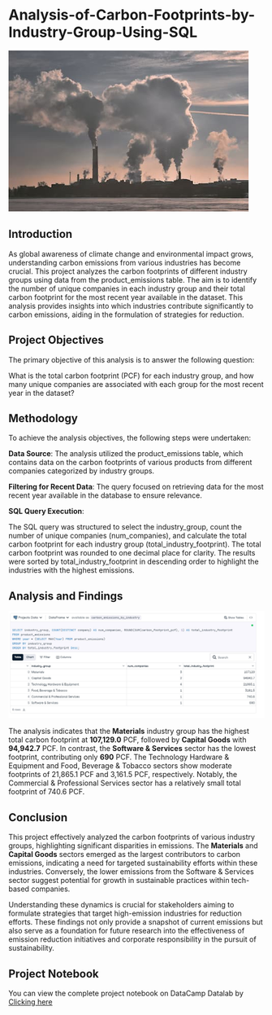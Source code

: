 # Analysis-of-Carbon-Footprints-by-Industry-Group-Using-SQL
![intro](carbon_intro.jpeg)
## Introduction
As global awareness of climate change and environmental impact grows, understanding carbon emissions from various industries has become crucial. This project analyzes the carbon footprints of different industry groups using data from the product_emissions table. The aim is to identify the number of unique companies in each industry group and their total carbon footprint for the most recent year available in the dataset. This analysis provides insights into which industries contribute significantly to carbon emissions, aiding in the formulation of strategies for reduction.

## Project Objectives
The primary objective of this analysis is to answer the following question:

What is the total carbon footprint (PCF) for each industry group, and how many unique companies are associated with each group for the most recent year in the dataset?

## Methodology
To achieve the analysis objectives, the following steps were undertaken:

**Data Source**: The analysis utilized the product_emissions table, which contains data on the carbon footprints of various products from different companies categorized by industry groups.

**Filtering for Recent Data**: The query focused on retrieving data for the most recent year available in the database to ensure relevance.

**SQL Query Execution**:

The SQL query was structured to select the industry_group, count the number of unique companies (num_companies), and calculate the total carbon footprint for each industry group (total_industry_footprint).
The total carbon footprint was rounded to one decimal place for clarity.
The results were sorted by total_industry_footprint in descending order to highlight the industries with the highest emissions.

## Analysis and Findings
![Analysis](Carbon_footprint_analysis.jpg)

The analysis indicates that the **Materials** industry group has the highest total carbon footprint at **107,129.0** PCF, followed by **Capital Goods** with **94,942.7** PCF. In contrast, the **Software & Services** sector has the lowest footprint, contributing only **690** PCF. The Technology Hardware & Equipment and Food, Beverage & Tobacco sectors show moderate footprints of 21,865.1 PCF and 3,161.5 PCF, respectively. Notably, the Commercial & Professional Services sector has a relatively small total footprint of 740.6 PCF.

## Conclusion
This project effectively analyzed the carbon footprints of various industry groups, highlighting significant disparities in emissions. The **Materials** and **Capital Goods** sectors emerged as the largest contributors to carbon emissions, indicating a need for targeted sustainability efforts within these industries. Conversely, the lower emissions from the Software & Services sector suggest potential for growth in sustainable practices within tech-based companies.

Understanding these dynamics is crucial for stakeholders aiming to formulate strategies that target high-emission industries for reduction efforts. These findings not only provide a snapshot of current emissions but also serve as a foundation for future research into the effectiveness of emission reduction initiatives and corporate responsibility in the pursuit of sustainability.
## Project Notebook
You can view the complete project notebook on DataCamp Datalab by [Clicking here](https://www.datacamp.com/datalab/w/55d5ebdb-c83a-4aed-887a-48ef05db65f5/edit)
